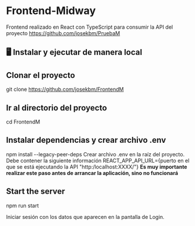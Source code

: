# Frontend-Midway
Frontend realizado en React con TypeScript para consumir la API del proyecto https://github.com/josekbm/PruebaM

## 🖥️ Instalar y ejecutar de manera local
## Clonar el proyecto

git clone https://github.com/josekbm/FrontendM

## Ir al directorio del proyecto

cd FrontendM

## Instalar dependencias y crear archivo .env

npm install --legacy-peer-deps
Crear archivo .env en la raíz del proyecto. Debe contener la siguiente información REACT_APP_API_URL={puerto en el que se está ejecutando la API "http:/localhost:XXXX/"} **Es muy importante realizar este paso antes de arrancar la aplicación, sino no funcionará**

## Start the server

npm run start

Iniciar sesión con los datos que aparecen en la pantalla de Login.
